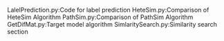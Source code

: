 LalelPrediction.py:Code for label prediction
HeteSim.py:Comparison of HeteSim Algorithm
PathSim.py:Comparison of PathSim Algorithm
GetDifMat.py:Target model algorithm
SimlaritySearch.py:Similarity search section
